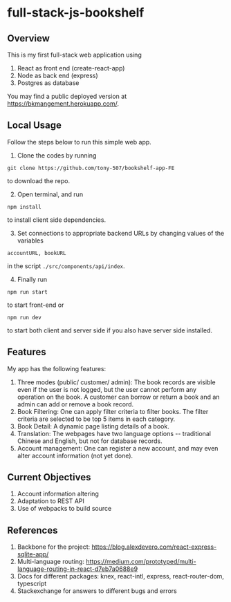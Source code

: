 # full-stack-js-bookshelf

## Overview
This is my first full-stack web application using
1. React as front end (create-react-app)
2. Node as back end (express)
3. Postgres as database

You may find a public deployed version at https://bkmangement.herokuapp.com/.

## Local Usage
Follow the steps below to run this simple web app.
1. Clone the codes by running
```
git clone https://github.com/tony-507/bookshelf-app-FE
```
to download the repo.

2. Open terminal, and run
```
npm install
```
to install client side dependencies.

3. Set connections to appropriate backend URLs by changing values of the variables
```
accountURL, bookURL
```
in the script ```./src/components/api/index```.

4. Finally run
```
npm run start
```
to start front-end or
```
npm run dev
```
to start both client and server side if you also have server side installed.

## Features
My app has the following features:
1. Three modes (public/ customer/ admin): The book records are visible even if the user is not logged, but the user cannot perform any operation on the book. A customer can borrow or return a book and an admin can add or remove a book record.
2. Book Filtering: One can apply filter criteria to filter books. The filter criteria are selected to be top 5 items in each category.
3. Book Detail: A dynamic page listing details of a book.
4. Translation: The webpages have two language options -- traditional Chinese and English, but not for database records.
5. Account management: One can register a new account, and may even alter account information (not yet done).

## Current Objectives
1. Account information altering
2. Adaptation to REST API
3. Use of webpacks to build source

## References
1. Backbone for the project: https://blog.alexdevero.com/react-express-sqlite-app/
2. Multi-language routing: https://medium.com/prototyped/multi-language-routing-in-react-d7eb7a0688e9
3. Docs for different packages: knex, react-intl, express, react-router-dom, typescript
4. Stackexchange for answers to different bugs and errors

